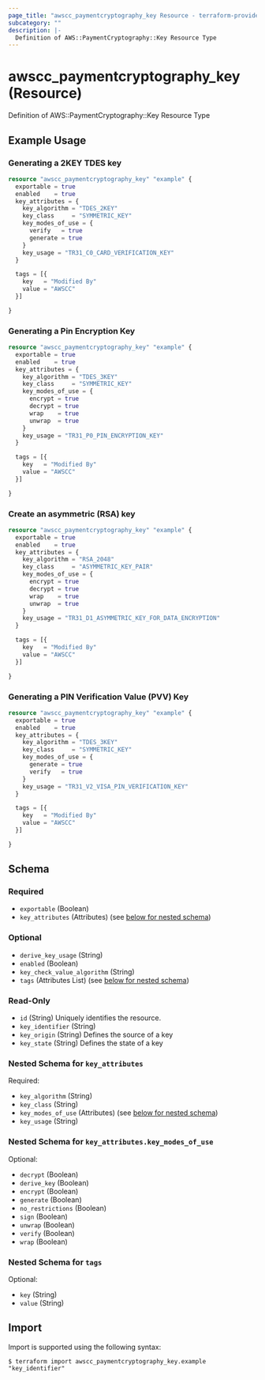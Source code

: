 ```yaml
---
page_title: "awscc_paymentcryptography_key Resource - terraform-provider-awscc"
subcategory: ""
description: |-
  Definition of AWS::PaymentCryptography::Key Resource Type
---
```


# awscc_paymentcryptography_key (Resource)

Definition of AWS::PaymentCryptography::Key Resource Type

## Example Usage

### Generating a 2KEY TDES key

```terraform
resource "awscc_paymentcryptography_key" "example" {
  exportable = true
  enabled    = true
  key_attributes = {
    key_algorithm = "TDES_2KEY"
    key_class     = "SYMMETRIC_KEY"
    key_modes_of_use = {
      verify   = true
      generate = true
    }
    key_usage = "TR31_C0_CARD_VERIFICATION_KEY"
  }

  tags = [{
    key   = "Modified By"
    value = "AWSCC"
  }]

}
```

### Generating a Pin Encryption Key

```terraform
resource "awscc_paymentcryptography_key" "example" {
  exportable = true
  enabled    = true
  key_attributes = {
    key_algorithm = "TDES_3KEY"
    key_class     = "SYMMETRIC_KEY"
    key_modes_of_use = {
      encrypt = true
      decrypt = true
      wrap    = true
      unwrap  = true
    }
    key_usage = "TR31_P0_PIN_ENCRYPTION_KEY"
  }

  tags = [{
    key   = "Modified By"
    value = "AWSCC"
  }]

}
```

### Create an asymmetric (RSA) key

```terraform
resource "awscc_paymentcryptography_key" "example" {
  exportable = true
  enabled    = true
  key_attributes = {
    key_algorithm = "RSA_2048"
    key_class     = "ASYMMETRIC_KEY_PAIR"
    key_modes_of_use = {
      encrypt = true
      decrypt = true
      wrap    = true
      unwrap  = true
    }
    key_usage = "TR31_D1_ASYMMETRIC_KEY_FOR_DATA_ENCRYPTION"
  }

  tags = [{
    key   = "Modified By"
    value = "AWSCC"
  }]

}
```

### Generating a PIN Verification Value (PVV) Key

```terraform
resource "awscc_paymentcryptography_key" "example" {
  exportable = true
  enabled    = true
  key_attributes = {
    key_algorithm = "TDES_3KEY"
    key_class     = "SYMMETRIC_KEY"
    key_modes_of_use = {
      generate = true
      verify   = true
    }
    key_usage = "TR31_V2_VISA_PIN_VERIFICATION_KEY"
  }

  tags = [{
    key   = "Modified By"
    value = "AWSCC"
  }]

}
```

<!-- schema generated by tfplugindocs -->
## Schema

### Required

- `exportable` (Boolean)
- `key_attributes` (Attributes) (see [below for nested schema](#nestedatt--key_attributes))

### Optional

- `derive_key_usage` (String)
- `enabled` (Boolean)
- `key_check_value_algorithm` (String)
- `tags` (Attributes List) (see [below for nested schema](#nestedatt--tags))

### Read-Only

- `id` (String) Uniquely identifies the resource.
- `key_identifier` (String)
- `key_origin` (String) Defines the source of a key
- `key_state` (String) Defines the state of a key

<a id="nestedatt--key_attributes"></a>
### Nested Schema for `key_attributes`

Required:

- `key_algorithm` (String)
- `key_class` (String)
- `key_modes_of_use` (Attributes) (see [below for nested schema](#nestedatt--key_attributes--key_modes_of_use))
- `key_usage` (String)

<a id="nestedatt--key_attributes--key_modes_of_use"></a>
### Nested Schema for `key_attributes.key_modes_of_use`

Optional:

- `decrypt` (Boolean)
- `derive_key` (Boolean)
- `encrypt` (Boolean)
- `generate` (Boolean)
- `no_restrictions` (Boolean)
- `sign` (Boolean)
- `unwrap` (Boolean)
- `verify` (Boolean)
- `wrap` (Boolean)



<a id="nestedatt--tags"></a>
### Nested Schema for `tags`

Optional:

- `key` (String)
- `value` (String)

## Import

Import is supported using the following syntax:

```shell
$ terraform import awscc_paymentcryptography_key.example "key_identifier"
```